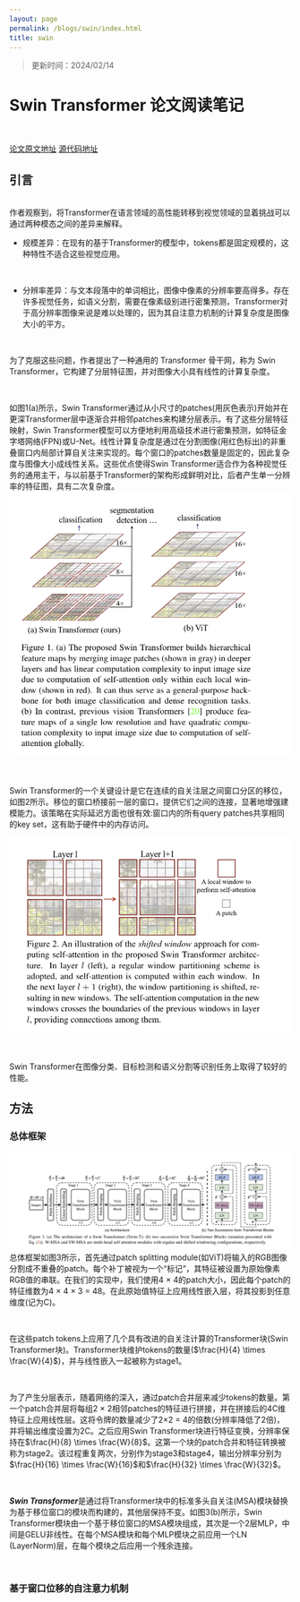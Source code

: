```yaml
---
layout: page
permalink: /blogs/swin/index.html
title: swin
---
```

> 更新时间：2024/02/14
# Swin Transformer 论文阅读笔记

<br>

[论文原文地址](https://arxiv.org/pdf/2103.14030.pdf)
[源代码地址](https://github.com/microsoft/Swin-Transformer)
<br>
## 引言
<br>
作者观察到，将Transformer在语言领域的高性能转移到视觉领域的显着挑战可以通过两种模态之间的差异来解释。

<br>

- 规模差异：在现有的基于Transformer的模型中，tokens都是固定规模的，这种特性不适合这些视觉应用。
<br>

- 分辨率差异：与文本段落中的单词相比，图像中像素的分辨率要高得多。存在许多视觉任务，如语义分割，需要在像素级别进行密集预测，Transformer对于高分辨率图像来说是难以处理的，因为其自注意力机制的计算复杂度是图像大小的平方。

<br>

为了克服这些问题，作者提出了一种通用的 Transformer 骨干网，称为 Swin Transformer，它构建了分层特征图，并对图像大小具有线性的计算复杂度。

<br>

如图1(a)所示，Swin Transformer通过从小尺寸的patches(用灰色表示)开始并在更深Transformer层中逐渐合并相邻patches来构建分层表示。有了这些分层特征映射，Swin Transformer模型可以方便地利用高级技术进行密集预测，如特征金字塔网络(FPN)或U-Net。线性计算复杂度是通过在分割图像(用红色标出)的非重叠窗口内局部计算自关注来实现的。每个窗口的patches数量是固定的，因此复杂度与图像大小成线性关系。这些优点使得Swin Transformer适合作为各种视觉任务的通用主干，与以前基于Transformer的架构形成鲜明对比，后者产生单一分辨率的特征图，具有二次复杂度。
![图1](swin.assets/1707903618090.png "图1")

<br>

Swin Transformer的一个关键设计是它在连续的自关注层之间窗口分区的移位，如图2所示。移位的窗口桥接前一层的窗口，提供它们之间的连接，显著地增强建模能力。该策略在实际延迟方面也很有效:窗口内的所有query patches共享相同的key set，这有助于硬件中的内存访问。

![图2](swin.assets/1707905201904.png "图2")

<br>

Swin Transformer在图像分类、目标检测和语义分割等识别任务上取得了较好的性能。

## 方法

### 总体框架

![图3](swin.assets/1707995954861.png "图3")
<br>
总体框架如图3所示，首先通过patch splitting module(如ViT)将输入的RGB图像分割成不重叠的patch。每个补丁被视为一个“标记”，其特征被设置为原始像素RGB值的串联。在我们的实现中，我们使用4 × 4的patch大小，因此每个patch的特征维数为4 × 4 × 3 = 48。在此原始值特征上应用线性嵌入层，将其投影到任意维度(记为C)。

<br>

在这些patch tokens上应用了几个具有改进的自关注计算的Transformer块(Swin Transformer块)。Transformer块维护tokens的数量($\frac{H}{4} \times \frac{W}{4}$)，并与线性嵌入一起被称为stage1。

<br>

为了产生分层表示，随着网络的深入，通过patch合并层来减少tokens的数量。第一个patch合并层将每组2 × 2相邻patches的特征进行拼接，并在拼接后的4C维特征上应用线性层。这将令牌的数量减少了2×2 = 4的倍数(分辨率降低了2倍)，并将输出维度设置为2C。之后应用Swin Transformer块进行特征变换，分辨率保持在$\frac{H}{8} \times \frac{W}{8}$。这第一个块的patch合并和特征转换被称为stage2。该过程重复两次，分别作为stage3和stage4，输出分辨率分别为$\frac{H}{16} \times \frac{W}{16}$和$\frac{H}{32} \times \frac{W}{32}$。

<br>

***Swin Transformer***是通过将Transformer块中的标准多头自关注(MSA)模块替换为基于移位窗口的模块而构建的，其他层保持不变。如图3(b)所示，Swin Transformer模块由一个基于移位窗口的MSA模块组成，其次是一个2层MLP，中间是GELU非线性。在每个MSA模块和每个MLP模块之前应用一个LN (LayerNorm)层，在每个模块之后应用一个残余连接。

<br>

### 基于窗口位移的自注意力机制

